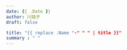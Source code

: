 ```yaml
---
date: {{ .Date }}
author: 川娃子
draft: false

title: "{{ replace .Name "-" " " | title }}"
summary : " " 
---
```


## 

